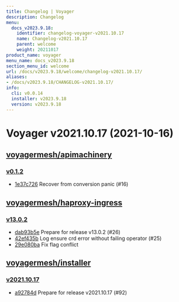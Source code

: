 ```yaml
---
title: Changelog | Voyager
description: Changelog
menu:
  docs_v2023.9.18:
    identifier: changelog-voyager-v2021.10.17
    name: Changelog-v2021.10.17
    parent: welcome
    weight: 20211017
product_name: voyager
menu_name: docs_v2023.9.18
section_menu_id: welcome
url: /docs/v2023.9.18/welcome/changelog-v2021.10.17/
aliases:
- /docs/v2023.9.18/CHANGELOG-v2021.10.17/
info:
  cli: v0.0.14
  installer: v2023.9.18
  version: v2023.9.18
---
```


# Voyager v2021.10.17 (2021-10-16)


## [voyagermesh/apimachinery](https://github.com/voyagermesh/apimachinery)

### [v0.1.2](https://github.com/voyagermesh/apimachinery/releases/tag/v0.1.2)

- [1e37c726](https://github.com/voyagermesh/apimachinery/commit/1e37c726) Recover from conversion panic (#16)



## [voyagermesh/haproxy-ingress](https://github.com/voyagermesh/haproxy-ingress)

### [v13.0.2](https://github.com/voyagermesh/haproxy-ingress/releases/tag/v13.0.2)

- [dab93b5e](https://github.com/voyagermesh/haproxy-ingress/commit/dab93b5e) Prepare for release v13.0.2 (#26)
- [42ef435b](https://github.com/voyagermesh/haproxy-ingress/commit/42ef435b) Log ensure crd error without failing operator (#25)
- [29e080ba](https://github.com/voyagermesh/haproxy-ingress/commit/29e080ba) Fix flag conflict



## [voyagermesh/installer](https://github.com/voyagermesh/installer)

### [v2021.10.17](https://github.com/voyagermesh/installer/releases/tag/v2021.10.17)

- [a92784d](https://github.com/voyagermesh/installer/commit/a92784d) Prepare for release v2021.10.17 (#92)





